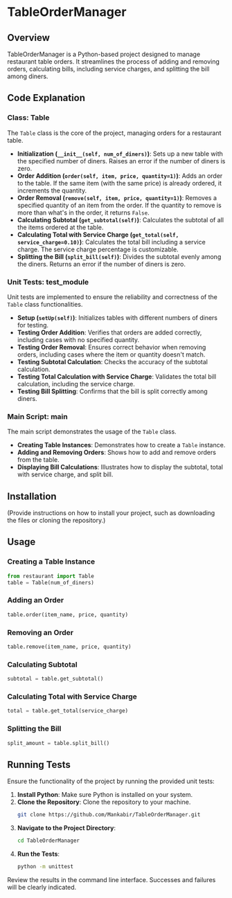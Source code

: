 # TableOrderManager

## Overview
TableOrderManager is a Python-based project designed to manage restaurant table orders. It streamlines the process of adding and removing orders, calculating bills, including service charges, and splitting the bill among diners.

## Code Explanation

### Class: Table
The `Table` class is the core of the project, managing orders for a restaurant table.

- **Initialization (`__init__(self, num_of_diners)`)**: Sets up a new table with the specified number of diners. Raises an error if the number of diners is zero.
- **Order Addition (`order(self, item, price, quantity=1)`)**: Adds an order to the table. If the same item (with the same price) is already ordered, it increments the quantity.
- **Order Removal (`remove(self, item, price, quantity=1)`)**: Removes a specified quantity of an item from the order. If the quantity to remove is more than what's in the order, it returns `False`.
- **Calculating Subtotal (`get_subtotal(self)`)**: Calculates the subtotal of all the items ordered at the table.
- **Calculating Total with Service Charge (`get_total(self, service_charge=0.10)`)**: Calculates the total bill including a service charge. The service charge percentage is customizable.
- **Splitting the Bill (`split_bill(self)`)**: Divides the subtotal evenly among the diners. Returns an error if the number of diners is zero.

### Unit Tests: test_module
Unit tests are implemented to ensure the reliability and correctness of the `Table` class functionalities.

- **Setup (`setUp(self)`)**: Initializes tables with different numbers of diners for testing.
- **Testing Order Addition**: Verifies that orders are added correctly, including cases with no specified quantity.
- **Testing Order Removal**: Ensures correct behavior when removing orders, including cases where the item or quantity doesn't match.
- **Testing Subtotal Calculation**: Checks the accuracy of the subtotal calculation.
- **Testing Total Calculation with Service Charge**: Validates the total bill calculation, including the service charge.
- **Testing Bill Splitting**: Confirms that the bill is split correctly among diners.

### Main Script: main
The main script demonstrates the usage of the `Table` class.

- **Creating Table Instances**: Demonstrates how to create a `Table` instance.
- **Adding and Removing Orders**: Shows how to add and remove orders from the table.
- **Displaying Bill Calculations**: Illustrates how to display the subtotal, total with service charge, and split bill.


## Installation
(Provide instructions on how to install your project, such as downloading the files or cloning the repository.)

## Usage
### Creating a Table Instance
```python
from restaurant import Table
table = Table(num_of_diners)
```

### Adding an Order
```python
table.order(item_name, price, quantity)
```

### Removing an Order
```python
table.remove(item_name, price, quantity)
```

### Calculating Subtotal
```python
subtotal = table.get_subtotal()
```

### Calculating Total with Service Charge
```python
total = table.get_total(service_charge)
```

### Splitting the Bill
```python
split_amount = table.split_bill()
```

## Running Tests
Ensure the functionality of the project by running the provided unit tests:

1. **Install Python**: Make sure Python is installed on your system.
2. **Clone the Repository**: Clone the repository to your machine.
   ```bash
   git clone https://github.com/Mankabir/TableOrderManager.git
   ```
3. **Navigate to the Project Directory**:
   ```bash
   cd TableOrderManager
   ```
4. **Run the Tests**:
   ```bash
   python -m unittest
   ```

Review the results in the command line interface. Successes and failures will be clearly indicated.

